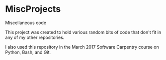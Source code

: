 # MiscProjects
Miscellaneous code

This project was created to hold various random bits of code that don't fit in any of my other repositories.

I also used this repository in the March 2017 Software Carpentry course on Python, Bash, and Git.

